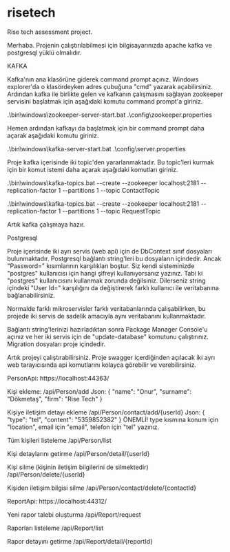 # risetech
Rise tech assessment project.

Merhaba. Projenin çalıştırılabilmesi için bilgisayarınızda apache kafka ve postgresql yüklü olmalıdır.

KAFKA

Kafka'nın ana klasörüne giderek command prompt açınız. Windows explorer'da o klasördeyken adres çubuğuna "cmd" yazarak açabilirsiniz.
Ardından kafka ile birlikte gelen ve kafkanın çalışmasını sağlayan zookeeper servisini başlatmak için aşağıdaki komutu command prompt'a giriniz.

.\bin\windows\zookeeper-server-start.bat .\config\zookeeper.properties

Hemen ardından kafkayı da başlatmak için bir command prompt daha açarak aşağıdaki komutu giriniz.

.\bin\windows\kafka-server-start.bat .\config\server.properties

Proje kafka içerisinde iki topic'den yararlanmaktadır.
Bu topic'leri kurmak için bir komut istemi daha açarak aşağıdaki komutları giriniz.

.\bin\windows\kafka-topics.bat --create --zookeeper localhost:2181 --replication-factor 1 --partitions 1 --topic ContactTopic

.\bin\windows\kafka-topics.bat --create --zookeeper localhost:2181 --replication-factor 1 --partitions 1 --topic RequestTopic

Artık kafka çalışmaya hazır.

Postgresql

Proje içerisinde iki ayrı servis (web api) için de DbContext sınıf dosyaları bulunmaktadır. Postgresql bağlantı string'leri bu dosyaların içindedir.
Ancak "Password=" kısımlarının karşılıkları boştur. Siz kendi sisteminizde "postgres" kullanıcısı için hangi şifreyi kullanıyorsanız yazınız.
Tabi ki "postgres" kullanıcısını kullanmak zorunda değilsiniz. Dilerseniz string içindeki "User Id=" karşılığını da değiştirerek farklı kullanıcı ile veritabanına bağlanabilirsiniz.

Normalde farklı mikroservisler farklı veritabanlarında çalışabilirken, bu projede iki servis de sadelik amacıyla aynı veritabanını kullanmaktadır.

Bağlantı string'lerinizi hazırladıktan sonra Package Manager Console'u açınız ve her iki servis için de "update-database" komutunu çalıştırınız.
Migration dosyaları proje içindedir.

Artık projeyi çalıştırabilirsiniz.
Proje swagger içerdiğinden açılacak iki ayrı web tarayıcısında api komutlarını kolayca görebilir ve verebilirsiniz.

PersonApi: https://localhost:44363/

Kişi ekleme: /api/Person/add
Json: { "name": "Onur", "surname": "Dökmetaş", "firm": "Rise Tech" }

Kişiye iletişim detayı ekleme /api/Person/contact/add/{userId}
Json: { "type": "tel", "content": "5359852382" }
ÖNEMLİ! type kısmına konum için "location", email için "email", telefon için "tel" yazınız.

Tüm kişileri listeleme /api/Person/list

Kişi detaylarını getirme /api/Person/detail/{userId}

Kişi silme (kişinin iletişim bilgilerini de silmektedir) /api/Person/delete/{userId}

Kişiden iletişim bilgisi silme /api/Person/contact/delete/{contactId}

ReportApi: https://localhost:44312/

Yeni rapor talebi oluşturma /api/Report/request

Raporları listeleme /api/Report/list

Rapor detayını getirme /api/Report/detail/{reportId}
